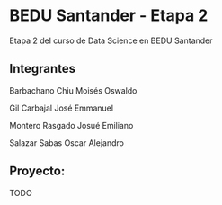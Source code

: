 # BEDU Santander - Etapa 2

Etapa 2 del curso de Data Science en BEDU Santander

## Integrantes
Barbachano Chiu Moisés Oswaldo

Gil Carbajal José Emmanuel

Montero Rasgado Josué Emiliano

Salazar Sabas Oscar Alejandro

## Proyecto:
TODO
